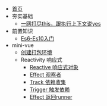 - [首页](./README.md)
- 夯实基础
  - [一网打尽this，跟执行上下文说yes](./doc/夯实基础/this.md)
- 前置知识
  - [Es6-Es10入门](./doc/Es6-Es10教程.md)
- mini-vue
  - [创建打包环境](./doc/mini-vue/打包环境.md)
  - Reactivity 响应式
    - [Reactive 响应式对象](./doc/mini-vue/响应式对象.md)
    - [Effect 观察者](./doc/mini-vue/观察者.md)
    - [Track 依赖收集](./doc/mini-vue/依赖收集.md)
    - [Trigger 触发依赖](./doc/mini-vue/触发依赖.md)
    - [Effect 返回runner](./doc/mini-vue/返回runner.md)